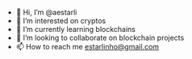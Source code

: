 - 👋 Hi, I’m @aestarli
- 👀 I’m interested on cryptos
- 🌱 I’m currently learning blockchains
- 💞️ I’m looking to collaborate on blockchain projects
- 📫 How to reach me estarlinho@gmail.com

<!---
aestarli/aestarli is a ✨ special ✨ repository because its `README.md` (this file) appears on your GitHub profile.
You can click the Preview link to take a look at your changes.
--->
